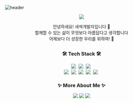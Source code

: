 ![header](https://capsule-render.vercel.app/api?type=transparent&fontColor=black&height=110&section=header&text=Yeseul%20Park&fontSize=80&desc=박예슬%20/%20Front-End&descAlignY=90&descAlign=63&descSize=25)


<p align="center">
  <a href="https://github.com/parkksss/parkksss/wiki/%08I'm-Yeseul-Park">
    <img src="https://img.shields.io/badge/👉 Introduction About Me 👈-181717?style=flat-square&logoColor=white" />
  </a>
</p>

<p align="center" font-weight="bold">
  안녕하세요! 새싹개발자입니다 🌱 <br>
  함께할 수 있는 삶이 무엇보다 아름답다고 생각합니다 <br>
  어제보다 더 성장한 우리를 위하여! 🍻
</p>

## 

<h3 align="center">🛠 Tech Stack 🛠</h3>
<p align="center">
  <img src="https://img.shields.io/badge/React-61DAFB?style=flat-square&logo=React&logoColor=white"/></a>&nbsp 
  <img src="https://img.shields.io/badge/Redux-764ABC?style=flat-square&logo=Redux&logoColor=white"/></a>&nbsp 
  <img src="https://img.shields.io/badge/styledComponents-DB7093?style=flat-square&logo=styled-components&logoColor=white"/></a>&nbsp 
  <br>
  <img src="https://img.shields.io/badge/HTML5-E34F26?style=flat-square&logo=HTML5&logoColor=white"/></a>&nbsp 
  <img src="https://img.shields.io/badge/CSS-1572B6?style=flat-square&logo=css3&logoColor=white"/></a>&nbsp 
  <img src="https://img.shields.io/badge/JavaScript-F7DF1E?style=flat-square&logo=javascript&logoColor=white"/></a>&nbsp 
  <img src="https://img.shields.io/badge/Figma-F24E1E?style=flat-square&logo=Figma&logoColor=white"/></a>&nbsp 
  <img src="https://img.shields.io/badge/Firebase-FFCA28?style=flat-square&logo=Firebase&logoColor=white"/></a>&nbsp 
</p>

<h3 align="center">✨ More About Me ✨</h3>
<p align="center">  
  <a href="https://github.com/parkksss/parkksss/wiki/%08I'm-Yeseul-Park"><img src="https://img.shields.io/badge/Portfolio-181717?style=flat-square&logo=GitHub&logoColor=white" /></a>
  <a href="https://velog.io/@parkksss"><img src="https://img.shields.io/badge/Velog-20C997?style=flat-square&logo=Velog&logoColor=white" /></a>
  <a href="mailto:yesleee9211@gmail.com"><img src="https://img.shields.io/badge/Gmail-EA4335?style=flat-square&logo=Gmail&logoColor=white" /></a>
</p>

<br>
